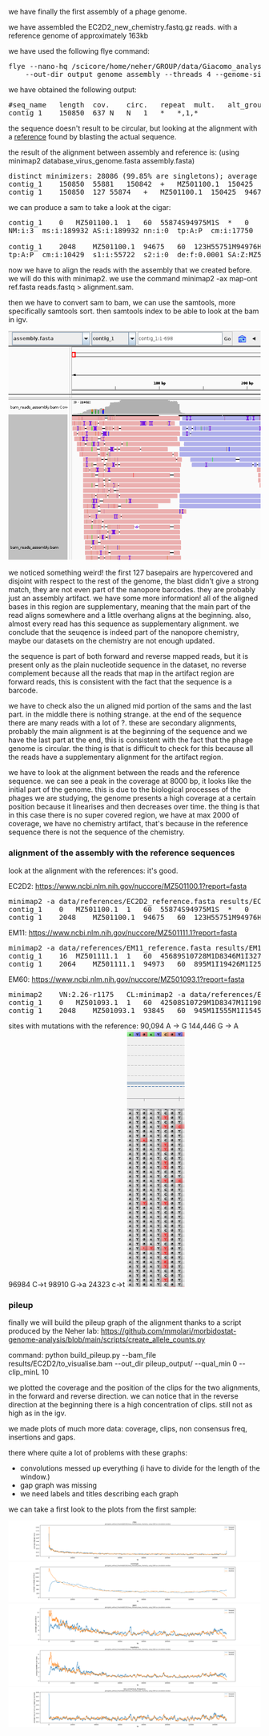 
we have finally the first assembly of a phage genome.

we have assembled the EC2D2_new_chemistry.fastq.gz reads. with a reference genome of approximately 163kb

we have used the following flye command:
<pre>
flye --nano-hq /scicore/home/neher/GROUP/data/Giacomo_analysis/raw_data/EC2D2_new_chemistry.fastq.gz \
    --out-dir output_genome_assembly --threads 4 --genome-size 0.163m --asm-coverage 40
</pre>

we have obtained the following output:
<pre>
#seq_name	length	cov.	circ.	repeat	mult.	alt_group	graph_path
contig_1	150850	637	N	N	1	*	*,1,*
</pre>

the sequence doesn't result to be circular, but looking at the alignment with a [reference](https://www.ncbi.nlm.nih.gov/nuccore/MZ501100.1?report=fasta) found by blasting the actual sequence.

the result of the alignment between assembly and reference is: (using minimap2 database_virus_genome.fasta assembly.fasta)

<pre>
distinct minimizers: 28086 (99.85% are singletons); average occurrences: 1.002; average spacing: 5.346; total length: 150425
contig_1	150850	55881	150842	+	MZ501100.1	150425	7	94968	94930	94961	60	tp:A:P	cm:i:17750	s1:i:94930	s2:i:0	dv:f:0.0000	rl:i:0
contig_1	150850	127	55874	+	MZ501100.1	150425	94678	150425	55722	55747	60	tp:A:P	cm:i:10429	s1:i:55722	s2:i:0	dv:f:0.0000	rl:i:0
</pre>

we can produce a sam to take a look at the cigar:

<pre>
contig_1	0	MZ501100.1	1	60	55874S94975M1S	*	0	0
NM:i:3	ms:i:189932	AS:i:189932	nn:i:0	tp:A:P	cm:i:17750	s1:i:94930	s2:i:0	de:f:0.0000	SA:Z:MZ501100.1,94675,+,123S55751M94976S,60,3;	rl:i:0

contig_1	2048	MZ501100.1	94675	60	123H55751M94976H	*	0	0
tp:A:P	cm:i:10429	s1:i:55722	s2:i:0	de:f:0.0001	SA:Z:MZ501100.1,1,+,55874S94975M1S,60,3;	rl:i:0
</pre>

now we have to align the reads with the assembly that we created before. we will do this with minimap2. we use the command minimap2 -ax map-ont ref.fasta reads.fastq > alignment.sam.

then we have to convert sam to bam, we can use the samtools, more specifically samtools sort. then samtools index to be able to look at the bam in igv.

![artifact](images/artifact.png)

we noticed something weird! the first 127 basepairs are hypercovered and disjoint with respect to the rest of the genome, the blast didn't give a strong match, they are not even part of the nanopore barcodes. they are probably just an assembly artifact.
we have some more information! all of the aligned bases in this region are supplementary, meaning that the main part of the read aligns somewhere and a little overhang aligns at the beginning.
also, almost every read has this sequence as supplementary alignment.
we conclude that the seuqence is indeed part of the nanopore chemistry, maybe our datasets on the chemistry are not enough updated.

the sequence is part of both forward and reverse mapped reads, but it is present only as the plain nucleotide sequence in the dataset, no reverse complement because all the reads that map in the artifact region are forward reads, this is consistent with the fact that the sequence is a barcode.

we have to check also the un aligned mid portion of the sams and the last part. in the middle there is nothing strange. at the end of the sequence there are many reads with a lot of ?. these are secondary alignments, probably the main alignment is at the beginning of the sequence and we have the last part at the end, this is consistent with the fact that the phage genome is circular. the thing is that is difficult to check for this because all the reads have a supplementary alignment for the artifact region.

we have to look at the alignment between the reads and the reference sequence. we can see a peak in the coverage at 8000 bp, it looks like the initial part of the genome. this is due to the biological processes of the phages we are studying, the genome presents a high coverage at a certain position because it linearises and then decreases over time.
the thing is that in this case there is no super covered region, we have at max 2000 of coverage, we have no chemistry artifact, that's because in the reference sequence there is not the sequence of the chemistry.

### alignment of the assembly with the reference sequences

look at the alignment with the references:
it's good.

EC2D2: https://www.ncbi.nlm.nih.gov/nuccore/MZ501100.1?report=fasta

<pre>
minimap2 -a data/references/EC2D2_reference.fasta results/EC2D2/assemblies/new_chemistry.fasta
contig_1	0	MZ501100.1	1	60	55874S94975M1S	*	0	0	*	NM:i:3	ms:i:189932	AS:i:189932	nn:i:0	tp:A:P	cm:i:17750	s1:i:94930	s2:i:0	de:f:0.0000	SA:Z:MZ501100.1,94675,+,123S55751M94976S,60,3;	rl:i:0
contig_1	2048	MZ501100.1	94675	60	123H55751M94976H	*	0	0	*	NM:i:3	ms:i:111484	AS:i:111484	nn:i:0	tp:A:P	cm:i:10429	s1:i:55722	s2:i:0	de:f:0.0001	SA:Z:MZ501100.1,1,+,55874S94975M1S,60,3;	rl:i:0
</pre>

EM11: https://www.ncbi.nlm.nih.gov/nuccore/MZ501111.1?report=fasta

<pre>
minimap2 -a data/references/EM11_reference.fasta results/EM11/assemblies/new_chemistry.fasta
contig_1	16	MZ501111.1	1	60	45689S10728M1D8346M1I32724M1I31674M1D133M1D74M2D8929M1D2787M1D6M13S	*	0	0	*	NM:i:13	ms:i:190729	AS:i:190728	nn:i:0	tp:A:P	cm:i:17901	s1:i:95318	s2:i:52	de:f:0.0001	SA:Z:MZ501111.1,94973,-,45687M2I95416S,60,6;	rl:i:0
contig_1	2064	MZ501111.1	94973	60	895M1I19426M1I25366M95416H	*	0	0	*	NM:i:6	ms:i:91338	AS:i:91338	nn:i:0	tp:A:P	cm:i:8577	s1:i:45637	s2:i:0	de:f:0.0001	SA:Z:MZ501111.1,1,-,45689S95403M5D13S,60,13;	rl:i:0
</pre>

EM60: https://www.ncbi.nlm.nih.gov/nuccore/MZ501093.1?report=fasta

<pre>
minimap2	VN:2.26-r1175	CL:minimap2 -a data/references/EM60_reference.fasta results/EM60/assemblies/new_chemistry.fasta
contig_1	0	MZ501093.1	1	60	42508S10729M1D8347M1I19003M1D43888M1D74M1D6801M1D5430M140S	*	0	0	*	NM:i:11	ms:i:188478	AS:i:188478	nn:i:0	tp:A:P	cm:i:17718	s1:i:94184	s2:i:0	de:f:0.0001	SA:Z:MZ501093.1,93845,+,42502M6I94413S,60,8;	rl:i:0
contig_1	2048	MZ501093.1	93845	60	945M1I555M1I15457M1I179M1I9834M1I11979M1I3553M94413H	*	0	0	*	NM:i:8	ms:i:84956	AS:i:84956	nn:i:0	tp:A:P	cm:i:7957	s1:i:42448	s2:i:0	de:f:0.0002	SA:Z:MZ501093.1,1,+,42508S94273M4D140S,60,11;	rl:i:0
</pre>

sites with mutations with the reference:
90,094 A -> G
144,446 G -> A
96984 C->t
98910 G->a
24323 c->t
![Alt text](image.png)

### pileup

finally we will build the pileup graph of the alignment thanks to a script produced by the Neher lab: https://github.com/mmolari/morbidostat-genome-analysis/blob/main/scripts/create_allele_counts.py

command: python build_pileup.py --bam_file results/EC2D2/to_visualise.bam --out_dir pileup_output/ --qual_min 0 --clip_minL 10

we plotted the coverage and the position of the clips for the two alignments, in the forward and reverse direction.
we can notice that in the reverse direction at the beginning there is a high concentration of clips. still not as high as in the igv.

we made plots of much more data: coverage, clips, non consensus freq, insertions and gaps.

there where quite a lot of problems with these graphs:
- convolutions messed up everything (i have to divide for the length of the window.)
- gap graph was missing
- we need labels and titles describing each graph

we can take a first look to the plots from the first sample:

![no_threshold_clips](images/plots_without_threshold/clips.png)
![no_threshold_coverage](images/plots_without_threshold/coverage.png)
![no_threshold_gaps](images/plots_without_threshold/gaps.png)
![no_threshold_insertions](images/plots_without_threshold/insertions.png)
![no_threshold_non_consensus_frequency](images/plots_without_threshold/non_consensus_frequency.png)